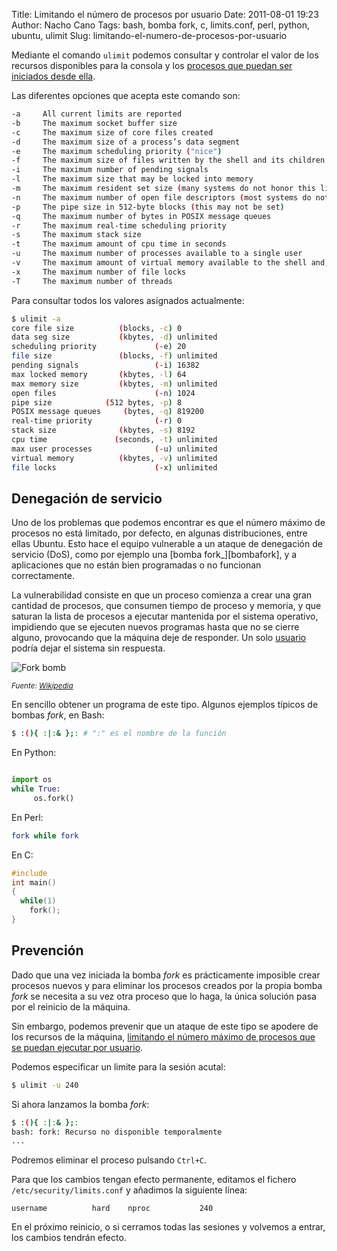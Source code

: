 Title: Limitando el número de procesos por usuario
Date: 2011-08-01 19:23
Author: Nacho Cano
Tags: bash, bomba fork, c, limits.conf, perl, python, ubuntu, ulimit
Slug: limitando-el-numero-de-procesos-por-usuario

Mediante el comando `ulimit` podemos consultar y controlar el valor de los
recursos disponibles para la consola y los [procesos que puedan ser iniciados
desde ella][].

Las diferentes opciones que acepta este comando son:

```bash
-a     All current limits are reported
-b     The maximum socket buffer size
-c     The maximum size of core files created
-d     The maximum size of a process’s data segment
-e     The maximum scheduling priority ("nice")
-f     The maximum size of files written by the shell and its children
-i     The maximum number of pending signals
-l     The maximum size that may be locked into memory
-m     The maximum resident set size (many systems do not honor this limit)
-n     The maximum number of open file descriptors (most systems do not allow this value to be set)
-p     The pipe size in 512-byte blocks (this may not be set)
-q     The maximum number of bytes in POSIX message queues
-r     The maximum real-time scheduling priority
-s     The maximum stack size
-t     The maximum amount of cpu time in seconds
-u     The maximum number of processes available to a single user
-v     The maximum amount of virtual memory available to the shell and, on some systems, to its children
-x     The maximum number of file locks
-T     The maximum number of threads
```

Para consultar todos los valores asignados actualmente:

```bash
$ ulimit -a
core file size          (blocks, -c) 0
data seg size           (kbytes, -d) unlimited
scheduling priority             (-e) 20
file size               (blocks, -f) unlimited
pending signals                 (-i) 16382
max locked memory       (kbytes, -l) 64
max memory size         (kbytes, -m) unlimited
open files                      (-n) 1024
pipe size            (512 bytes, -p) 8
POSIX message queues     (bytes, -q) 819200
real-time priority              (-r) 0
stack size              (kbytes, -s) 8192
cpu time               (seconds, -t) unlimited
max user processes              (-u) unlimited
virtual memory          (kbytes, -v) unlimited
file locks                      (-x) unlimited
```

Denegación de servicio
----------------------

Uno de los problemas que podemos encontrar es que el número máximo de procesos
no está limitado, por defecto, en algunas distribuciones, entre ellas Ubuntu.
Esto hace el equipo vulnerable a un ataque de denegación de servicio (DoS),
como por ejemplo una [bomba fork_][bombafork], y a aplicaciones que no están
bien programadas o no funcionan correctamente.

La vulnerabilidad consiste en que un proceso comienza a crear una gran cantidad
de procesos, que consumen tiempo de proceso y memoria, y que saturan la lista
de procesos a ejecutar mantenida por el sistema operativo, impidiendo que se
ejecuten nuevos programas hasta que no se cierre alguno, provocando que la
máquina deje de responder. Un solo [usuario][] podría dejar el sistema sin
respuesta.

![Fork bomb]({static}/images/fork-bomb.png)

<small>_Fuente: [Wikipedia][bomba fork]_</small>

En sencillo obtener un programa de este tipo. Algunos ejemplos típicos de
bombas _fork_, en Bash:

```bash
$ :(){ :|:& };: # ":" es el nombre de la función
```

En Python:

```python

import os
while True:
     os.fork()
```

En Perl:

```perl
fork while fork
```

En C:

```c
#include
int main()
{
  while(1)
    fork();
}
```

Prevención
----------

Dado que una vez iniciada la bomba _fork_ es prácticamente imposible crear
procesos nuevos y para eliminar los procesos creados por la propia bomba _fork_
se necesita a su vez otra proceso que lo haga, la única solución pasa por el
reinicio de la máquina.

Sin embargo, podemos prevenir que un ataque de este tipo se apodere de los
recursos de la máquina, [limitando el número máximo de procesos que se puedan
ejecutar por usuario][].

Podemos especificar un limite para la sesión acutal:

```bash
$ ulimit -u 240
```

Si ahora lanzamos la bomba _fork_:

```bash
$ :(){ :|:& };:
bash: fork: Recurso no disponible temporalmente
...
```

Podremos eliminar el proceso pulsando `Ctrl+C`.

Para que los cambios tengan efecto permanente, editamos el fichero
`/etc/security/limits.conf` y añadimos la siguiente línea:

    username          hard    nproc           240

En el próximo reinicio, o si cerramos todas las sesiones y volvemos a entrar,
los cambios tendrán efecto.

  [procesos que puedan ser iniciados desde ella]: {filename}/admin/mejora-del-rendimiento-interactivo-agrupando-tareas-por-terminal.md
    "mejora del rendimiento interactivo agrupando tareas por terminal"
  [bomba fork]: http://secure.wikimedia.org/wikipedia/es/wiki/Bomba_fork
    "bomba fork"
  [usuario]: {filename}/admin/controlando-la-actividad-de-los-usuarios-conectados.md
    "controlando la actividad de los usuarios conectados"
  [limitando el número máximo de procesos que se puedan ejecutar por usuario]: http://stolowski.blogspot.com/2011/04/protect-your-linux-box-against-fork.html
    "limitando el número máximo de procesos que se puedan ejecutar por usuario"
